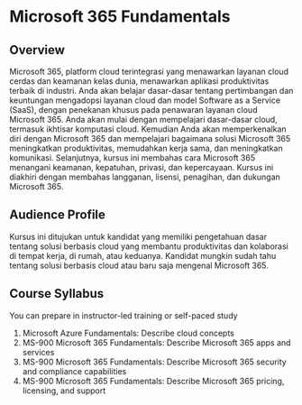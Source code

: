 # Microsoft 365 Fundamentals
## Overview
Microsoft 365, platform cloud terintegrasi yang menawarkan layanan cloud cerdas dan keamanan kelas dunia, menawarkan aplikasi produktivitas terbaik di industri. Anda akan belajar dasar-dasar tentang pertimbangan dan keuntungan mengadopsi layanan cloud dan model Software as a Service (SaaS), dengan penekanan khusus pada penawaran layanan cloud Microsoft 365. Anda akan mulai dengan mempelajari dasar-dasar cloud, termasuk ikhtisar komputasi cloud. Kemudian Anda akan memperkenalkan diri dengan Microsoft 365 dan mempelajari bagaimana solusi Microsoft 365 meningkatkan produktivitas, memudahkan kerja sama, dan meningkatkan komunikasi. Selanjutnya, kursus ini membahas cara Microsoft 365 menangani keamanan, kepatuhan, privasi, dan kepercayaan. Kursus ini diakhiri dengan membahas langganan, lisensi, penagihan, dan dukungan Microsoft 365. 

## Audience Profile
Kursus ini ditujukan untuk kandidat yang memiliki pengetahuan dasar tentang solusi berbasis cloud yang membantu produktivitas dan kolaborasi di tempat kerja, di rumah, atau keduanya. Kandidat mungkin sudah tahu tentang solusi berbasis cloud atau baru saja mengenal Microsoft 365.

## Course Syllabus
You can prepare in instructor-led training or self-paced study
1. Microsoft Azure Fundamentals: Describe cloud concepts
2. MS-900 Microsoft 365 Fundamentals: Describe Microsoft 365 apps and services
3. MS-900 Microsoft 365 Fundamentals: Describe Microsoft 365 security and compliance capabilities
4. MS-900 Microsoft 365 Fundamentals: Describe Microsoft 365 pricing, licensing, and support
